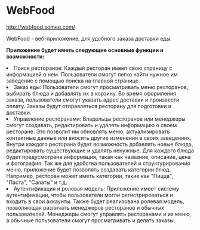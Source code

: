 # WebFood

http://webfood.somee.com/

WebFood - веб-приложение, для удобного заказа доставки еды.

 <b>Приложение будет иметь следующие основные функции и возможности:</b>
<li>Поиск ресторанов: Каждый ресторан имеет свою страницу с информацией о нем. Пользователи смогут легко найти нужное им заведение с помощью поиска на главной странице.</li>
<li>Заказ еды: Пользователи смогут просматривать меню ресторанов, выбирать блюда и добавлять их в корзину. Во время оформления заказа, пользователи смогут указать адрес доставки и произвести оплату. Заказы будут отправляться ресторану для подготовки и доставки. </li>
<li>Управление ресторанами: Владельцы ресторанов или менеджеры смогут создавать, редактировать и удалять информацию о своем ресторане. Это позволит им обновлять меню, актуализировать контактные данные или вносить другие изменения в своих заведениях. Внутри каждого ресторана будет возможность добавлять новые блюда, редактировать существующие и удалять ненужные. Для каждого блюда будет предусмотрена информация, такая как название, описание, цена и фотография. Так же для удобства пользователей и структурирования меню, приложение будет позволять создавать категории блюд. Например, ресторан может иметь категории, такие как "Пицца", "Паста", "Салаты" и т.д.</li>
<li>Аутентификация и ролевая модель: Приложение имеет систему аутентификации, чтобы пользователи могли регистрироваться и входить в свои аккаунты. Также будет реализована ролевая модель, позволяющая различать менеджеров ресторанов и обычных пользователей. Менеджеры смогут управлять ресторанами и их меню, а обычные пользователи смогут просматривать и делать заказы.</li>





